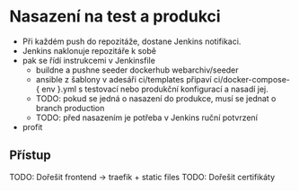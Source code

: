 # Nasazení na test a produkci

- Při každém push do repozitáže, dostane Jenkins notifikaci.
- Jenkins naklonuje repozitáře k sobě
- pak se řídí instrukcemi v Jenkinsfile
  - buildne a pushne seeder dockerhub webarchiv/seeder
  -  ansible z šablony v adesáři ci/templates připaví ci/docker-compose-{ env }.yml s testovací nebo produkční konfigurací a nasadí jej.
  - TODO: pokud se jedná o nasazení do produkce, musí se jednat o branch production
  - TODO: před nasazením je potřeba v Jenkins ruční potvrzení
- profit

## Přístup
TODO: Dořešit frontend -> traefik + static files
TODO: Dořešit certifikáty
